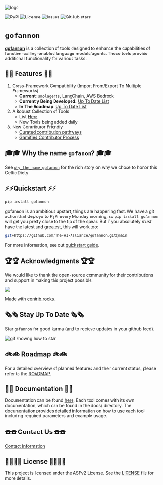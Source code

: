 ![logo](https://the-ai-alliance.github.io/gofannon/assets/images/logo_1000x1260.png)
<!-- ![CI](https://github.com/The-AI-Alliance/gofannon/actions/workflows/main.yml/badge.svg) -->
![PyPI](https://img.shields.io/pypi/v/gofannon)
![License](https://img.shields.io/github/license/The-AI-Alliance/gofannon)
![Issues](https://img.shields.io/github/issues/The-AI-Alliance/gofannon)
![GitHub stars](https://img.shields.io/github/stars/The-AI-Alliance/gofannon?style=social)

# `gofannon`  
  
**[gofannon](https://the-ai-alliance.github.io/gofannon/)** is a collection of tools designed to enhance the capabilities of 
function-calling-enabled language models/agents. These tools provide additional
functionality for various tasks.  


## 🌟🌟 Features 🌟🌟 

1. Cross-Framework Compatibility (Import From/Export To Multiple Frameworks)
   - **Current:** `smolagents`, LangChain, AWS Bedrock
   - **Currently Being Developed:** [Up To Date List](https://github.com/The-AI-Alliance/gofannon/issues?q=is%3Aissue%20state%3Aopen%20label%3Aframework%20assignee:*)
   - **In The Roadmap:** [Up To Date List](https://github.com/The-AI-Alliance/gofannon/issues?q=is%3Aissue%20state%3Aopen%20label%3Aframework%20no%3Aassignee)
2. A Robust Collection of Tools
   - List [Here](https://github.com/The-AI-Alliance/gofannon/pulls?q=is%3Apr+is%3Aclosed+label%3Atool)
   - New Tools being added daily
3. New Contributor Friendly
   - [Curated contribution pathways](https://the-ai-alliance.github.io/gofannon/developers/) 
   - [Gamified Contributor Process](https://the-ai-alliance.github.io/gofannon/leaderboard.html)
## 🎓🎓 Why the name `gofanon`? 🎓🎓

See [`why_the_name_gofannon`](https://the-ai-alliance.github.io/gofannon/about/the_name_gofannon/) for the rich story on why we chose to honor this Celtic Diety

## ⚡️⚡️Quickstart ⚡️⚡️

```bash  
pip install gofannon  
```

gofannon is an ambitious upstart, things are happening fast. We have a git
action that deploys to PyPi every Monday morning, so `pip install gofannon`
will get you pretty close to the tip of the spear. But if you absolutely _must_
have the latest and greatest, this will work too:

```bash
git+https://github.com/The-AI-Alliance/gofannon.git@main
```

For more information, see out [quickstart guide](https://github.com/The-AI-Alliance/gofannon/blob/main/docs/quickstart.md).

## 🏆🏆 Acknowledgments 🏆🏆

We would like to thank the open-source community for their contributions and support in making this project possible.

<a href="https://github.com/The-AI-Alliance/gofannon/graphs/contributors">
  <img src="https://contrib.rocks/image?repo=The-AI-Alliance/gofannon" />
</a>

Made with [contrib.rocks](https://contrib.rocks).

## 🗞️🗞️ Stay Up To Date 🗞️🗞️

Star `gofannon` for good karma (and to recieve updates in your github feed).

![gif showng how to star](https://the-ai-alliance.github.io/gofannon/assets/images/github-star.gif)

## 🚲🚲 Roadmap  🚲🚲
  
For a detailed overview of planned features and their current status, please refer to the [ROADMAP](https://github.com/The-AI-Alliance/gofannon/blob/main/ROADMAP.md).   

## 📘📘 Documentation 📘📘

Documentation can be found [here](https://github.com/The-AI-Alliance/gofannon/tree/main/docs). Each tool comes with its own documentation, which can be found in the docs/ directory. The documentation provides detailed information on how to use each tool, including required parameters and example usage.

## ☎️☎️ Contact Us ☎️☎️

[Contact Information](https://the-ai-alliance.github.io/gofannon/community/contact.html)

## 🧑‍⚖️🧑‍⚖️ License 🧑‍⚖️🧑‍⚖️
  
This project is licensed under the ASFv2 License. See the [LICENSE](https://github.com/The-AI-Alliance/gofannon/blob/main/LICENSE) file for more details.

  
  
